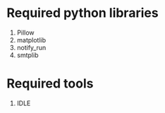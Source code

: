 # Required python libraries

1. Pillow
2. matplotlib
3. notify_run
4. smtplib

# Required tools
1. IDLE
